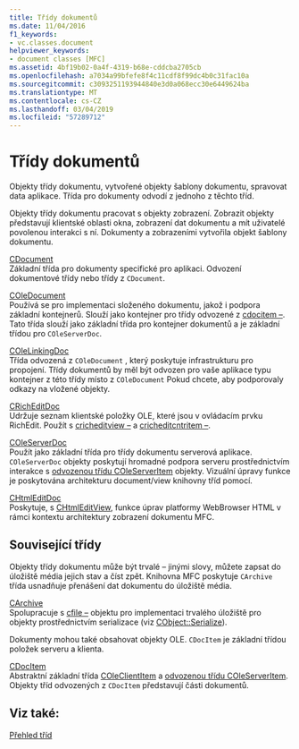 ```yaml
---
title: Třídy dokumentů
ms.date: 11/04/2016
f1_keywords:
- vc.classes.document
helpviewer_keywords:
- document classes [MFC]
ms.assetid: 4bf19b02-0a4f-4319-b68e-cddcba2705cb
ms.openlocfilehash: a7034a99bfefe8f4c11cdf8f99dc4b0c31fac10a
ms.sourcegitcommit: c3093251193944840e3d0a068ecc30e6449624ba
ms.translationtype: MT
ms.contentlocale: cs-CZ
ms.lasthandoff: 03/04/2019
ms.locfileid: "57289712"
---
```

# <a name="document-classes"></a>Třídy dokumentů

Objekty třídy dokumentu, vytvořené objekty šablony dokumentu, spravovat data aplikace. Třída pro dokumenty odvodí z jednoho z těchto tříd.

Objekty třídy dokumentu pracovat s objekty zobrazení. Zobrazit objekty představují klientské oblasti okna, zobrazení dat dokumentu a mít uživatelé povolenou interakci s ní. Dokumenty a zobrazeními vytvořila objekt šablony dokumentu.

[CDocument](../mfc/reference/cdocument-class.md)<br/>
Základní třída pro dokumenty specifické pro aplikaci. Odvození dokumentové třídy nebo třídy z `CDocument`.

[COleDocument](../mfc/reference/coledocument-class.md)<br/>
Používá se pro implementaci složeného dokumentu, jakož i podpora základní kontejnerů. Slouží jako kontejner pro třídy odvozené z [cdocitem –](../mfc/reference/cdocitem-class.md). Tato třída slouží jako základní třída pro kontejner dokumentů a je základní třídou pro `COleServerDoc`.

[COleLinkingDoc](../mfc/reference/colelinkingdoc-class.md)<br/>
Třída odvozená z `COleDocument` , který poskytuje infrastrukturu pro propojení. Třídy dokumentů by měl být odvozen pro vaše aplikace typu kontejner z této třídy místo z `COleDocument` Pokud chcete, aby podporovaly odkazy na vložené objekty.

[CRichEditDoc](../mfc/reference/cricheditdoc-class.md)<br/>
Udržuje seznam klientské položky OLE, které jsou v ovládacím prvku RichEdit. Použít s [cricheditview –](../mfc/reference/cricheditview-class.md) a [cricheditcntritem –](../mfc/reference/cricheditcntritem-class.md).

[COleServerDoc](../mfc/reference/coleserverdoc-class.md)<br/>
Použít jako základní třída pro třídy dokumentu serverová aplikace. `COleServerDoc` objekty poskytují hromadné podpora serveru prostřednictvím interakce s [odvozenou třídu COleServerItem](../mfc/reference/coleserveritem-class.md) objekty. Vizuální úpravy funkce je poskytována architekturu document/view knihovny tříd pomocí.

[CHtmlEditDoc](../mfc/reference/chtmleditdoc-class.md)<br/>
Poskytuje, s [CHtmlEditView](../mfc/reference/chtmleditview-class.md), funkce úprav platformy WebBrowser HTML v rámci kontextu architektury zobrazení dokumentu MFC.

## <a name="related-classes"></a>Související třídy

Objekty třídy dokumentu může být trvalé – jinými slovy, můžete zapsat do úložiště média jejich stav a číst zpět. Knihovna MFC poskytuje `CArchive` třída usnadňuje přenášení dat dokumentu do úložiště média.

[CArchive](../mfc/reference/carchive-class.md)<br/>
Spolupracuje s [cfile –](../mfc/reference/cfile-class.md) objektu pro implementaci trvalého úložiště pro objekty prostřednictvím serializace (viz [CObject::Serialize](../mfc/reference/cobject-class.md#serialize)).

Dokumenty mohou také obsahovat objekty OLE. `CDocItem` je základní třídou položek serveru a klienta.

[CDocItem](../mfc/reference/cdocitem-class.md)<br/>
Abstraktní základní třída [COleClientItem](../mfc/reference/coleclientitem-class.md) a [odvozenou třídu COleServerItem](../mfc/reference/coleserveritem-class.md). Objekty tříd odvozených z `CDocItem` představují části dokumentů.

## <a name="see-also"></a>Viz také:

[Přehled tříd](../mfc/class-library-overview.md)
